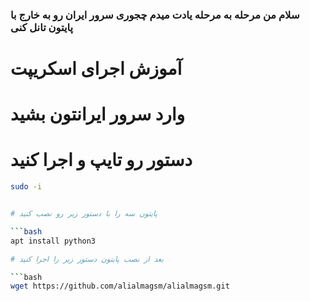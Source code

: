 ### سلام من مرحله به مرحله یادت میدم چجوری سرور ایران رو به خارج با پایتون تانل کنی

# آموزش اجرای اسکریپت 

# وارد سرور ایرانتون بشید

# دستور رو تایپ و اجرا کنید
```bash
sudo -i


# پایتون سه را با دستور زیر رو نصب کنید

```bash
apt install python3

# بعد از نصب پایتون دستور زیر را اجرا کنید 

```bash
wget https://github.com/alialmagsm/alialmagsm.git
